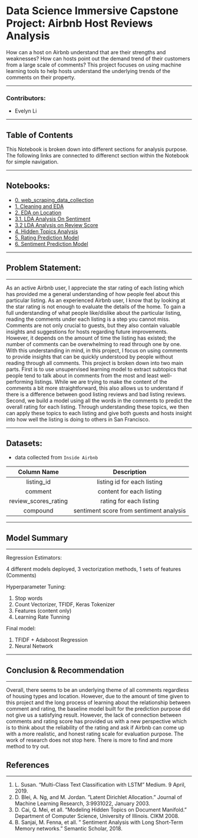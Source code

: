 # Data Science Immersive Capstone Project: Airbnb Host Reviews Analysis

How can a host on Airbnb understand that are their strengths and weaknesses? How can hosts point out the demand trend of their customers from a large scale of comments? This project focuses on using machine learning tools to help hosts understand the underlying trends of the comments on their property.

---

### Contributors: 
- Evelyn Li

---

## Table of Contents 

This Notebook is broken down into different sections for analysis purpose. The following links are connected to differenct section within the Notebook for simple navigation. 

---

## Notebooks:
- [0. web_scraping_data_collection](https://git.generalassemb.ly/evolevelynli/capstone_project/blob/master/code/0.%20web_scraping_data_collection.ipynb)
- [1. Cleaning and EDA](https://git.generalassemb.ly/evolevelynli/capstone_project/blob/master/code/1.%20Cleaning%20and%20EDA%20.ipynb)
- [2. EDA on Location](https://git.generalassemb.ly/evolevelynli/capstone_project/blob/master/code/2.%20EDA%20on%20Location.ipynb)
- [3.1. LDA Analysis On Sentiment](https://git.generalassemb.ly/evolevelynli/capstone_project/blob/master/code/3.1.%20LDA%20Analysis%20On%20Sentiment%20.ipynb)
- [3.2 LDA Analysis on Review Score](https://git.generalassemb.ly/evolevelynli/capstone_project/blob/master/code/3.2%20LDA%20Analysis%20on%20Review%20Score.ipynb)
- [4. Hidden Topics Analysis](https://git.generalassemb.ly/evolevelynli/capstone_project/blob/master/code/4.%20Hidden%20Topics%20Analysis%20.ipynb)
- [5. Rating Prediction Model](https://git.generalassemb.ly/evolevelynli/capstone_project/blob/master/code/5.%20Rating%20Prediction%20Model.ipynb)
- [6. Sentiment Prediction Model](https://git.generalassemb.ly/evolevelynli/capstone_project/blob/master/code/6.%20Rating%20Prediction%20Model%20Tuning%20.ipynb)

---

## Problem Statement: 

---

As an active Airbnb user, I appreciate the star rating of each listing which has provided me a general understanding of how people feel about this particular listing. As an experienced Airbnb user, I know that by looking at the star rating is not enough to evaluate the details of the home. To gain a full understanding of what people like/dislike about the particular listing, reading the comments under each listing is a step you cannot miss. Comments are not only crucial to guests, but they also contain valuable insights and suggestions for hosts regarding future improvements. However, it depends on the amount of time the listing has existed; the number of comments can be overwhelming to read through one by one. With this understanding in mind, in this project, I focus on using comments to provide insights that can be quickly understood by people without reading through all comments. This project is broken down into two main parts. First is to use unsupervised learning model to extract subtopics that people tend to talk about in comments from the most and least well-performing listings. While we are trying to make the content of the comments a bit more straightforward, this also allows us to understand if there is a difference between good listing reviews and bad listing reviews. Second, we build a model using all the words in the comments to predict the overall rating for each listing. Through understanding these topics, we then can apply these topics to each listing and give both guests and hosts insight into how well the listing is doing to others in San Francisco. 

---


## Datasets: 

- data collected from `Inside Airbnb`

|     Column Name       |                          Description                          |
|:---------------------:|:-------------------------------------------------------------:|
|  listing_id           |                    listing id for each listing                |
|    comment            |                  content for each listing                     |
| review_scores_rating  |                rating for each listing                        |
|      compound         |           sentiment score from sentiment analysis             |

---



## Model Summary 
---

Regression Estimators: 

4 different models deployed, 3 vectorization methods, 1 sets of features (Comments) 
 
Hyperparameter Tuning:

1. Stop words 
2. Count Vectorizer, TFIDF, Keras Tokenizer 
3. Features (content only)
4. Learning Rate Tunning 
 
Final model: 

1. TFIDF + Adaboost Regression 
2. Neural Network 


---

## Conclusion & Recommendation 
---

Overall, there seems to be an underlying theme of all comments regardless of housing types and location. However, due to the amount of time given to this project and the long process of learning about the relationship between comment and rating, the baseline model built for the prediction purpose did not give us a satisfying result. However, the lack of connection between comments and rating score has provided us with a new perspective which is to think about the reliability of the rating and ask if Airbnb can come up with a more realistic, and honest rating scale for evaluation purpose. The work of research does not stop here. There is more to find and more method to try out.


## References 
---

1. L. Susan. “Multi-Class Text Classification with LSTM” Medium. 9 April, 2019.
2. D. Blei, A. Ng, and M. Jordan. ”Latent Dirichlet Allocation.” Journal of Machine Learning Research, 3:9931022, January 2003.
3. D. Cai, Q. Mei, et all. ”Modeling Hidden Topics on Document Manifold.” Department of Computer Science, University of Illinois. CIKM 2008.
4. B. Sanjai, M. Fenna, et all. ” Sentiment Analysis with Long Short-Term Memory networks.” Semantic Scholar, 2018.